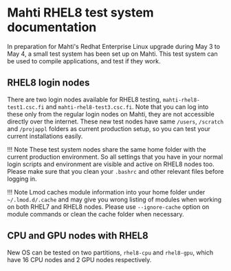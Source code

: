 # Mahti RHEL8 test system documentation

In preparation for Mahti's Redhat Enterprise Linux upgrade during 
May 3 to May 4, a small test system has been set up on Mahti. This
test system can be used to compile applications, and test if they work. 

## RHEL8 login nodes

There are two login nodes available for RHEL8 testing,
`mahti-rhel8-test1.csc.fi` and `mahti-rhel8-test3.csc.fi`. Note that you can log 
into these only from the regular login nodes on Mahti, they are not accessible directly over the internet.
These new test nodes have same `/users`, `/scratch` and `/projappl` folders as current
production setup, so you can test your current installations easily.

!!! Note
    These test system nodes share the same home folder with the
    current production environment. So all settings that you have in
    your normal login scripts and environment are visible and active
    on RHEL8 nodes too. Please make sure that you clean your `.bashrc`
    and other relevant files before logging in.

!!! Note
    Lmod caches module information into your home folder under
    `~/.lmod.d/.cache` and may give you wrong listing of modules when
    working on both RHEL7 and RHEL8 nodes. Please use `--ignore-cache`
    option on module commands or clean the cache folder when
    necessary.

## CPU and GPU nodes with RHEL8

New OS can be tested on two partitions, `rhel8-cpu` and `rhel8-gpu`,
which have 16 CPU nodes and 2 GPU nodes respectively. 
